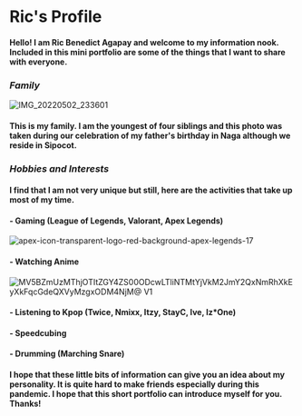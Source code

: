 # Ric's Profile

#### Hello! I am Ric Benedict Agapay and welcome to my information nook. Included in this mini portfolio are some of the things that I want to share with everyone.

### _Family_

![IMG_20220502_233601](https://user-images.githubusercontent.com/97175644/167893168-43ceba66-ad87-4f2a-9a8e-1590f18d0f98.jpg)

#### This is my family. I am the youngest of four siblings and this photo was taken during our celebration of my father's birthday in Naga although we reside in Sipocot.

### _Hobbies and Interests_

#### I find that I am not very unique but still, here are the activities that take up most of my time.

#### - Gaming (League of Legends, Valorant, Apex Legends)

![apex-icon-transparent-logo-red-background-apex-legends-17](https://user-images.githubusercontent.com/97175644/167893949-1509d0a9-b644-4a9c-b3d8-40b0504d93c4.png)

#### - Watching Anime 

![MV5BZmUzMThjOTItZGY4ZS00ODcwLTliNTMtYjVkM2JmY2QxNmRhXkEyXkFqcGdeQXVyMzgxODM4NjM@ _V1_](https://user-images.githubusercontent.com/97175644/167893719-6dc8b611-83d6-437c-b8eb-22215a7259dd.jpg)

#### - Listening to Kpop (Twice, Nmixx, Itzy, StayC, Ive, Iz*One)


#### - Speedcubing 


#### - Drumming (Marching Snare)


#### I hope that these little bits of information can give you an idea about my personality. It is quite hard to make friends especially during this pandemic. I hope that this short portfolio can introduce myself for you. Thanks!
